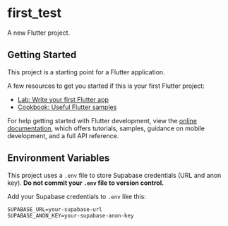 # first_test

A new Flutter project.

## Getting Started

This project is a starting point for a Flutter application.

A few resources to get you started if this is your first Flutter project:

- [Lab: Write your first Flutter app](https://docs.flutter.dev/get-started/codelab)
- [Cookbook: Useful Flutter samples](https://docs.flutter.dev/cookbook)

For help getting started with Flutter development, view the
[online documentation](https://docs.flutter.dev/), which offers tutorials,
samples, guidance on mobile development, and a full API reference.

## Environment Variables

This project uses a `.env` file to store Supabase credentials (URL and anon key). **Do not commit your `.env` file to version control.**

Add your Supabase credentials to `.env` like this:

```
SUPABASE_URL=your-supabase-url
SUPABASE_ANON_KEY=your-supabase-anon-key
```
